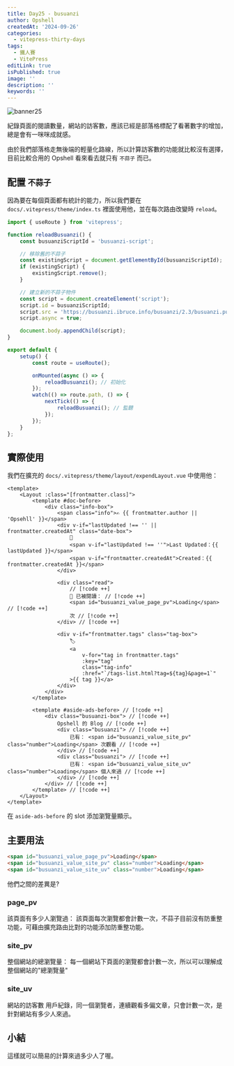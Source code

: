 ```yaml
---
title: Day25 - busuanzi
author: Opshell
createdAt: '2024-09-26'
categories:
  - vitepress-thirty-days
tags:
  - 鐵人賽
  - VitePress
editLink: true
isPublished: true
image: ''
description: ''
keywords: ''
---
```

![banner25](https://ithelp.ithome.com.tw/upload/images/20240926/20109918G8L1uIEdWO.png)

紀錄頁面的閱讀數量，網站的訪客數，應該已經是部落格標配了看著數字的增加，總是會有一咪咪成就感。

由於我們部落格走無後端的輕量化路線，所以計算訪客數的功能就比較沒有選擇，目前比較合用的 Opshell 看來看去就只有 `不蒜子` 而已。

## 配置 `不蒜子`
因為要在每個頁面都有統計的能力，所以我們要在 `docs/.vitepress/theme/index.ts` 裡面使用他，並在每次路由改變時 `reload`。

```ts
import { useRoute } from 'vitepress';

function reloadBusuanzi() {
    const busuanziScriptId = 'busuanzi-script';

    // 移除舊的不蒜子
    const existingScript = document.getElementById(busuanziScriptId);
    if (existingScript) {
        existingScript.remove();
    }

    // 建立新的不蒜子物件
    const script = document.createElement('script');
    script.id = busuanziScriptId;
    script.src = 'https://busuanzi.ibruce.info/busuanzi/2.3/busuanzi.pure.mini.js';
    script.async = true;

    document.body.appendChild(script);
}

export default {
    setup() {
        const route = useRoute();

        onMounted(async () => {
            reloadBusuanzi(); // 初始化
        });
        watch(() => route.path, () => {
            nextTick(() => {
                reloadBusuanzi(); // 監聽
            });
        });
    }
};
```

## 實際使用
我們在擴充的 `docs/.vitepress/theme/layout/expendLayout.vue` 中使用他：
```vue
<template>
    <Layout :class="[frontmatter.class]">
        <template #doc-before>
            <div class="info-box">
                <span class="info">✍️ {{ frontmatter.author || 'Opsehll' }}</span>
                <div v-if="lastUpdated !== '' || frontmatter.createdAt" class="date-box">
                    📆
                    <span v-if="lastUpdated !== ''">Last Updated：{{ lastUpdated }}</span>
                    <span v-if="frontmatter.createdAt">Created：{{ frontmatter.createdAt }}</span>
                </div>

                <div class="read">
                    // [!code ++]
                    👀 已被閱讀： // [!code ++]
                    <span id="busuanzi_value_page_pv">Loading</span> // [!code ++]
                    次 // [!code ++]
                </div> // [!code ++]

                <div v-if="frontmatter.tags" class="tag-box">
                    🏷️
                    <a
                        v-for="tag in frontmatter.tags"
                        :key="tag"
                        class="tag-info"
                        :href="`/tags-list.html?tag=${tag}&page=1`"
                    >{{ tag }}</a>
                </div>
            </div>
        </template>

        <template #aside-ads-before> // [!code ++]
            <div class="busuanzi-box"> // [!code ++]
                Opshell 的 Blog // [!code ++]
                <div class="busuanzi"> // [!code ++]
                    已有： <span id="busuanzi_value_site_pv" class="number">Loading</span> 次觀看 // [!code ++]
                </div> // [!code ++]
                <div class="busuanzi"> // [!code ++]
                    已有： <span id="busuanzi_value_site_uv" class="number">Loading</span> 個人來過 // [!code ++]
                </div> // [!code ++]
            </div> // [!code ++]
        </template> // [!code ++]
    </Layout>
</template>
```
在 `aside-ads-before` 的 slot 添加瀏覽量顯示。


## 主要用法
```html
<span id="busuanzi_value_page_pv">Loading</span>
<span id="busuanzi_value_site_pv" class="number">Loading</span>
<span id="busuanzi_value_site_uv" class="number">Loading</span>
```

他們之間的差異是?
### page_pv
該頁面有多少人瀏覽過：
該頁面每次瀏覽都會計數一次，不蒜子目前沒有防重整功能，可藉由擴充路由比對的功能添加防重整功能。

### site_pv
整個網站的總瀏覽量：
每一個網站下頁面的瀏覽都會計數一次，所以可以理解成整個網站的"總瀏覽量"

### site_uv
網站的訪客數
用戶紀錄，同一個瀏覽者，連續觀看多偏文章，只會計數一次，是針對網站有多少人來過。

## 小結
這樣就可以簡易的計算來過多少人了喔。

